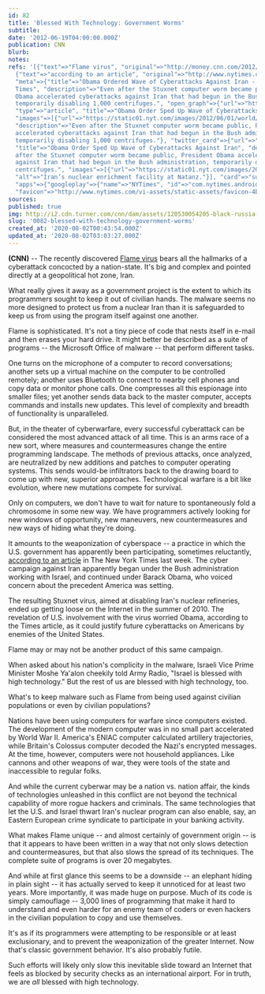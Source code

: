```yaml
---
id: 82
title: 'Blessed With Technology: Government Worms'
subtitle: 
date: '2012-06-19T04:00:00.000Z'
publication: CNN
blurb: 
notes: 
refs: '[{"text"=>"Flame virus", "original"=>"http://money.cnn.com/2012/05/30/technology/flame-virus/index.htm"},
  {"text"=>"according to an article", "original"=>"http://www.nytimes.com/2012/06/01/world/middleeast/obama-ordered-wave-of-cyberattacks-against-iran.html?pagewanted=all",
  "meta"=>{"title"=>"Obama Ordered Wave of Cyberattacks Against Iran - The New York
  Times", "description"=>"Even after the Stuxnet computer worm became public, President
  Obama accelerated cyberattacks against Iran that had begun in the Bush administration,
  temporarily disabling 1,000 centrifuges.", "open_graph"=>{"url"=>"https://www.nytimes.com/2012/06/01/world/middleeast/obama-ordered-wave-of-cyberattacks-against-iran.html",
  "type"=>"article", "title"=>"Obama Order Sped Up Wave of Cyberattacks Against Iran",
  "images"=>[{"url"=>"https://static01.nyt.com/images/2012/06/01/world/jp-cyber1/jp-cyber1-articleLarge.jpg"}],
  "description"=>"Even after the Stuxnet computer worm became public, President Obama
  accelerated cyberattacks against Iran that had begun in the Bush administration,
  temporarily disabling 1,000 centrifuges."}, "twitter_card"=>{"url"=>"https://www.nytimes.com/2012/06/01/world/middleeast/obama-ordered-wave-of-cyberattacks-against-iran.html",
  "title"=>"Obama Order Sped Up Wave of Cyberattacks Against Iran", "description"=>"Even
  after the Stuxnet computer worm became public, President Obama accelerated cyberattacks
  against Iran that had begun in the Bush administration, temporarily disabling 1,000
  centrifuges.", "images"=>[{"url"=>"https://static01.nyt.com/images/2012/06/01/world/jp-cyber1/jp-cyber1-articleLarge.jpg",
  "alt"=>"Iran’s nuclear enrichment facility at Natanz."}], "card"=>"summary_large_image",
  "apps"=>{"googleplay"=>{"name"=>"NYTimes", "id"=>"com.nytimes.android", "url"=>"nyt://article/d87a4eed-0070-5824-8e05-daf17a16d437"}}},
  "favicon"=>"http://www.nytimes.com/vi-assets/static-assets/favicon-4bf96cb6a1093748bf5b3c429accb9b4.ico"}}]'
sources: 
published: true
img: http://i2.cdn.turner.com/cnn/dam/assets/120530054205-black-russia-flame-malware-00013521-story-body.jpg
slug: '0082-blessed-with-technology-government-worms'
created_at: '2020-08-02T00:43:54.000Z'
updated_at: '2020-08-02T03:03:27.000Z'
---
```

**(CNN)** -- The recently discovered [Flame virus](http://money.cnn.com/2012/05/30/technology/flame-virus/index.htm) bears all the hallmarks of a cyberattack concocted by a nation-state. It's big and complex and pointed directly at a geopolitical hot zone, Iran.

What really gives it away as a government project is the extent to which its programmers sought to keep it out of civilian hands. The malware seems no more designed to protect us from a nuclear Iran than it is safeguarded to keep us from using the program itself against one another.

Flame is sophisticated. It's not a tiny piece of code that nests itself in e-mail and then erases your hard drive. It might better be described as a suite of programs -- the Microsoft Office of malware -- that perform different tasks.

One turns on the microphone of a computer to record conversations; another sets up a virtual machine on the computer to be controlled remotely; another uses Bluetooth to connect to nearby cell phones and copy data or monitor phone calls. One compresses all this espionage into smaller files; yet another sends data back to the master computer, accepts commands and installs new updates. This level of complexity and breadth of functionality is unparalleled.

But, in the theater of cyberwarfare, every successful cyberattack can be considered the most advanced attack of all time. This is an arms race of a new sort, where measures and countermeasures change the entire programming landscape. The methods of previous attacks, once analyzed, are neutralized by new additions and patches to computer operating systems. This sends would-be infiltrators back to the drawing board to come up with new, superior approaches. Technological warfare is a bit like evolution, where new mutations compete for survival.

Only on computers, we don't have to wait for nature to spontaneously fold a chromosome in some new way. We have programmers actively looking for new windows of opportunity, new maneuvers, new countermeasures and new ways of hiding what they're doing. 

It amounts to the weaponization of cyberspace -- a practice in which the U.S. government has apparently been participating, sometimes reluctantly, [according to an article](http://www.nytimes.com/2012/06/01/world/middleeast/obama-ordered-wave-of-cyberattacks-against-iran.html?pagewanted=all) in The New York Times last week. The cyber campaign against Iran apparently began under the Bush administration working with Israel, and continued under Barack Obama, who voiced concern about the precedent America was setting.

The resulting Stuxnet virus, aimed at disabling Iran's nuclear refineries, ended up getting loose on the Internet in the summer of 2010. The revelation of U.S. involvement with the virus worried Obama, according to the Times article, as it could justify future cyberattacks on Americans by enemies of the United States.

Flame may or may not be another product of this same campaign.

When asked about his nation's complicity in the malware, Israeli Vice Prime Minister Moshe Ya'alon cheekily told Army Radio, "Israel is blessed with high technology." But the rest of us are blessed with high technology, too.

What's to keep malware such as Flame from being used against civilian populations or even by civilian populations?

Nations have been using computers for warfare since computers existed. The development of the modern computer was in no small part accelerated by World War II. America's ENIAC computer calculated artillery trajectories, while Britain's Colossus computer decoded the Nazi's encrypted messages. At the time, however, computers were not household appliances. Like cannons and other weapons of war, they were tools of the state and inaccessible to regular folks.

And while the current cyberwar may be a nation vs. nation affair, the kinds of technologies unleashed in this conflict are not beyond the technical capability of more rogue hackers and criminals. The same technologies that let the U.S. and Israel thwart Iran's nuclear program can also enable, say, an Eastern European crime syndicate to participate in your banking activity.

What makes Flame unique -- and almost certainly of government origin -- is that it appears to have been written in a way that not only slows detection and countermeasures, but that also slows the spread of its techniques. The complete suite of programs is over 20 megabytes.

And while at first glance this seems to be a downside -- an elephant hiding in plain sight -- it has actually served to keep it unnoticed for at least two years. More importantly, it was made huge on purpose. Much of its code is simply camouflage -- 3,000 lines of programming that make it hard to understand and even harder for an enemy team of coders or even hackers in the civilian population to copy and use themselves.

It's as if its programmers were attempting to be responsible or at least exclusionary, and to prevent the weaponization of the greater Internet. Now that's classic government behavior. It's also probably futile.

Such efforts will likely only slow this inevitable slide toward an Internet that feels as blocked by security checks as an international airport. For in truth, we are *all* blessed with high technology.
